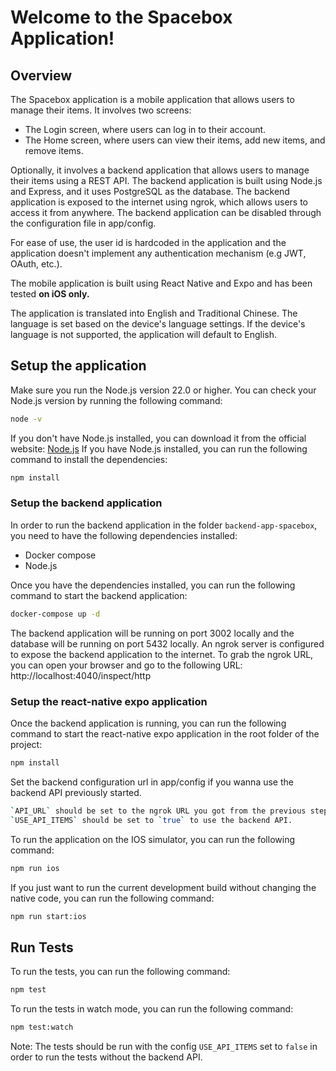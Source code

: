 # Welcome to the Spacebox Application!

## Overview

The Spacebox application is a mobile application that allows users to manage their items. It involves two screens:

- The Login screen, where users can log in to their account.
- The Home screen, where users can view their items, add new items, and remove items.

Optionally, it involves a backend application that allows users to manage their items using a REST API. The backend application is built using Node.js and Express, and it uses PostgreSQL as the database. The backend application is exposed to the internet using ngrok, which allows users to access it from anywhere. The backend application can be disabled through the configuration file in app/config.

For ease of use, the user id is hardcoded in the application and the application doesn't implement any authentication mechanism (e.g JWT, OAuth, etc.).

The mobile application is built using React Native and Expo and has been tested **on iOS only.**

The application is translated into English and Traditional Chinese. The language is set based on the device's language settings. If the device's language is not supported, the application will default to English.

## Setup the application

Make sure you run the Node.js version 22.0 or higher.
You can check your Node.js version by running the following command:

```bash
node -v
```

If you don't have Node.js installed, you can download it from the official website: [Node.js](https://nodejs.org/)
If you have Node.js installed, you can run the following command to install the dependencies:

```bash
npm install
```

### Setup the backend application

In order to run the backend application in the folder `backend-app-spacebox`, you need to have the following dependencies installed:

- Docker compose
- Node.js

Once you have the dependencies installed, you can run the following command to start the backend application:

```bash
docker-compose up -d
```

The backend application will be running on port 3002 locally and the database will be running on port 5432 locally.
An ngrok server is configured to expose the backend application to the internet. To grab the ngrok URL, you can open your browser and go to the following URL: http://localhost:4040/inspect/http

### Setup the react-native expo application

Once the backend application is running, you can run the following command to start the react-native expo application in the root folder of the project:

```bash
npm install
```

Set the backend configuration url in app/config if you wanna use the backend API previously started.

```bash
`API_URL` should be set to the ngrok URL you got from the previous step.
`USE_API_ITEMS` should be set to `true` to use the backend API.
```

To run the application on the IOS simulator, you can run the following command:

```bash
npm run ios
```

If you just want to run the current development build without changing the native code, you can run the following command:

```bash
npm run start:ios
```

## Run Tests

To run the tests, you can run the following command:

```bash
npm test
```

To run the tests in watch mode, you can run the following command:

```bash
npm test:watch
```

Note: The tests should be run with the config `USE_API_ITEMS` set to `false` in order to run the tests without the backend API.
